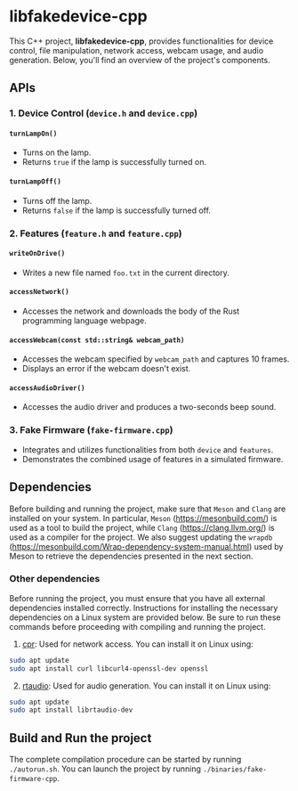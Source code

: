 # libfakedevice-cpp

This C++ project, **libfakedevice-cpp**, provides functionalities for device control, file manipulation, network access, webcam usage, and audio generation. Below, you'll find an overview of the project's components.


## APIs

### 1. Device Control (`device.h` and `device.cpp`)

#### `turnLampOn()`
- Turns on the lamp.
- Returns `true` if the lamp is successfully turned on.

#### `turnLampOff()`
- Turns off the lamp.
- Returns `false` if the lamp is successfully turned off.

### 2. Features (`feature.h` and `feature.cpp`)

#### `writeOnDrive()`
- Writes a new file named `foo.txt` in the current directory.

#### `accessNetwork()`
- Accesses the network and downloads the body of the Rust programming language webpage.

#### `accessWebcam(const std::string& webcam_path)`
- Accesses the webcam specified by `webcam_path` and captures 10 frames.
- Displays an error if the webcam doesn't exist.

#### `accessAudioDriver()`
- Accesses the audio driver and produces a two-seconds beep sound.

### 3. Fake Firmware (`fake-firmware.cpp`)
- Integrates and utilizes functionalities from both `device` and `features`.
- Demonstrates the combined usage of features in a simulated firmware.

## Dependencies

Before building and running the project, make sure that `Meson` and `Clang` are installed on your system. In particular, `Meson` (https://mesonbuild.com/) is used as a tool to build the project, while `Clang` (https://clang.llvm.org/) is used as a compiler for the project. We also suggest updating the `wrapdb` (https://mesonbuild.com/Wrap-dependency-system-manual.html) used by Meson to retrieve the dependencies presented in the next section.

### Other dependencies

Before running the project, you must ensure that you have all external dependencies installed correctly. Instructions for installing the necessary dependencies on a Linux system are provided below. Be sure to run these commands before proceeding with compiling and running the project.

1. [cpr](https://github.com/libcpr/cpr): Used for network access. You can install it on Linux using:
```bash
sudo apt update
sudo apt install curl libcurl4-openssl-dev openssl
```

2. [rtaudio](https://github.com/thestk/rtaudio): Used for audio generation. You can install it on Linux using:
```bash
sudo apt update
sudo apt install librtaudio-dev
```

## Build and Run the project

The complete compilation procedure can be started by running `./autorun.sh`. You can launch the project by running `./binaries/fake-firmware-cpp`.

